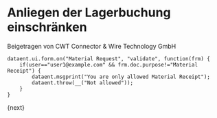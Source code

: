 <!-- add-breadcrumbs -->
# Anliegen der Lagerbuchung einschränken
<span class="text-muted contributed-by">Beigetragen von CWT Connector & Wire Technology GmbH</span>

    dataent.ui.form.on("Material Request", "validate", function(frm) {
        if(user=="user1@example.com" && frm.doc.purpose!="Material Receipt") {
            dataent.msgprint("You are only allowed Material Receipt");
            dataent.throw(__("Not allowed"));
        }
    }

{next}
